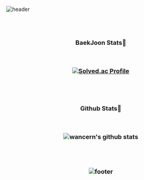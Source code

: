 ![header](https://capsule-render.vercel.app/api?type=waving&color=gradient&height=250&section=header&text=Jae%20Heon%20Jeong&fontSize=30)

<br/><br/>

<h3 align="center"> BaekJoon Stats🎲
<br/><br/><br/>

[![Solved.ac Profile](http://mazassumnida.wtf/api/v2/generate_badge?boj=drdd1120)](https://solved.ac/drdd1120/)

<br/><br/>

<h3 align="center"> Github Stats💪
<br/><br/><br/>
   
![wancern's github stats](https://github-readme-stats.vercel.app/api?username=drdd1120&show_icons=true)

<br/><br/>

![footer](https://capsule-render.vercel.app/api?type=waving&color=gradient&height=200&section=footer)
